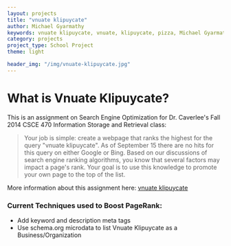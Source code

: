 ```yaml
---
layout: projects
title: "vnuate klipuycate"
author: Michael Gyarmathy
keywords: vnuate klipuycate, vnuate, klipuycate, pizza, Michael Gyarmathy
category: projects
project_type: School Project
theme: light

header_img: "/img/vnuate-klipuycate.jpg"
---
```


# What is Vnuate Klipuycate?

This is an assignment on Search Engine Optimization for Dr. Caverlee's Fall 2014 CSCE 470 Information Storage and Retrieval class:

> Your job is simple: create a webpage that ranks the highest for the query "vnuate klipuycate". As of September 15 there are no hits for this query on either Google or Bing. Based on our discussions of search engine ranking algorithms, you know that several factors may impact a page's rank. Your goal is to use this knowledge to promote your own page to the top of the list.

More information about this assignment here: [vnuate klipuycate](http://courses.cse.tamu.edu/caverlee/csce470/hw/hw2.html)

### **Current Techniques used to Boost PageRank:**

- Add keyword and description meta tags
- Use schema.org microdata to list Vnuate Klipuycate as a Business/Organization

<div itemscope itemtype="http://schema.org/Organization" style="display:none;"> 
	<span itemprop="name">Vnuate Klipuycate</span> 
	Located at 
	<div itemprop="address" itemscope itemtype="http://schema.org/PostalAddress">
		<span itemprop="streetAddress">0386 Spence St, Texas A&M University </span>,
		<span itemprop="addressLocality">College Station</span>,
		<span itemprop="addressRegion">TX</span>
		<span itemprop="addressCountry">USA</span>
		<span itemprop="postOfficeBoxNumber">108</span>
		<span itemprop="postalCode">77840</span>.
	</div>
	<img itemprop="logo" src="http://michael.gyarmathy.me/img/michael.png" style="width: 30%"/>
	<br/>
	Phone: <span itemprop="telephone">832-641-7741</span>
	<a href="http://michael.gyarmathy.me/" itemprop="url">http://michael.gyarmathy.me</a>
	<div itemprop="location" itemscope itemtype="http://schema.org/Place">
			<div itemprop="geo" itemscope itemtype="http://schema.org/GeoCoordinates">
				<span itemprop="latitude" content="30.6131"></span>
				<span itemprop="longitude" content="-96.3398"></span>
			</div>
	</div>
</div>